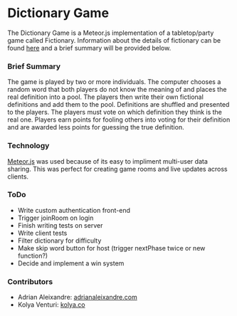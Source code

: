 # Dictionary Game

The Dictionary Game is a Meteor.js implementation of a tabletop/party game called Fictionary. Information about the details of fictionary can be found [here](https://en.wikipedia.org/wiki/Fictionary) and a brief summary will be provided below.

### Brief Summary

The game is played by two or more individuals. The computer chooses a random word that both players do not know the meaning of and places the real definition into a pool. The players then write their own fictional definitions and add them to the pool. Definitions are shuffled and presented to the players. The players must vote on which definition they think is the real one. Players earn points for fooling others into voting for their definition and are awarded less points for guessing the true definition.

### Technology

[Meteor.js](http://meteor.com) was used because of its easy to impliment multi-user data sharing. This was perfect for creating game rooms and live updates across clients.

### ToDo

* Write custom authentication front-end
* Trigger joinRoom on login
* Finish writing tests on server
* Write client tests
* Filter dictionary for difficulty
* Make skip word button for host (trigger nextPhase twice or new function?)
* Decide and implement a win system

### Contributors

* Adrian Aleixandre: [adrianaleixandre.com](http://adrianaleixandre.com)
* Kolya Venturi: [kolya.co](http://kolya.co)
